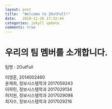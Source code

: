 ```yaml
---
layout: post
title:  "Welcome to 2OutFull!"
date:   2019-11-26 17:32:44
categories: jekyll update
comments: true
---
```


# 우리의 팀 멤버를 소개합니다.

팀명 : 2OutFull

이영훈, 	    2014002460<br>
윤재희, 	정보시스템학과  2017059243<br>
이하민, 	정보시스템학과  2017029134<br>
허지원, 	정보시스템학과  2017029098<br>
최지수, 	정보시스템학과  2017029216<br>
